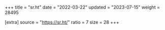 +++
title = "sr.ht"
date = "2022-03-22"
updated = "2023-07-15"
weight = 28495

[extra]
source = "https://sr.ht/"
ratio = 7
size = 28
+++

